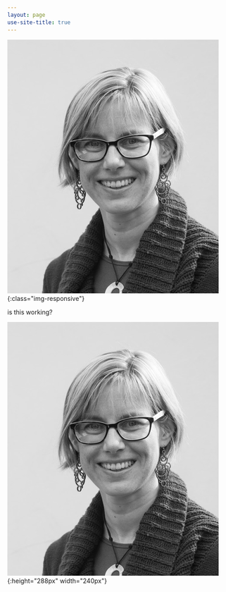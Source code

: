 ```yaml
---
layout: page
use-site-title: true
---
```


![test-image2](img/jenny-fisher-bnw_med_hr.jpeg){:class="img-responsive"}

is this working?

![test-image3](img/jenny-fisher-bnw_med_hr.jpeg){:height="288px" width="240px"}
